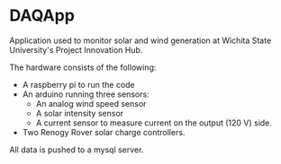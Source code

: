 # DAQApp
Application used to monitor solar and wind generation at Wichita State University's Project Innovation Hub. 

The hardware consists of the following: 
- A raspberry pi to run the code
- An arduino running three sensors:
  - An analog wind speed sensor
  - A solar intensity sensor
  - A current sensor to measure current on the output (120 V) side. 
- Two Renogy Rover solar charge controllers. 

All data is pushed to a mysql server. 

